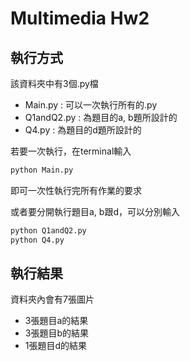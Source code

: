 # Multimedia Hw2

## 執行方式
該資料夾中有3個.py檔
- Main.py : 可以一次執行所有的.py
- Q1andQ2.py : 為題目的a, b題所設計的
- Q4.py : 為題目的d題所設計的

若要一次執行，在terminal輸入
```bash
python Main.py
```
即可一次性執行完所有作業的要求

或者要分開執行題目a, b跟d，可以分別輸入
```bash
python Q1andQ2.py
python Q4.py
```

## 執行結果
資料夾內會有7張圖片
- 3張題目a的結果
- 3張題目b的結果
- 1張題目d的結果